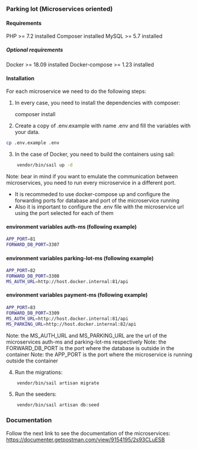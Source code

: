 ### Parking lot (Microservices oriented)

#### Requirements

PHP >= 7.2 installed
Composer installed
MySQL >= 5.7 installed

##### Optional requirements

Docker >= 18.09 installed
Docker-compose >= 1.23 installed

#### Installation

For each microservice we need to do the following steps:

1. In every case, you need to install the dependencies with composer:

   composer install

2. Create a copy of .env.example with name .env and fill the variables with your data.

```bash
cp .env.example .env
```

3. In the case of Docker, you need to build the containers using sail:

```bash
    vendor/bin/sail up -d
```

Note: bear in mind if you want to emulate the communication between microservices, you need to run every microservice in a different port.

- It is recommeded to use docker-compose up and configure the forwarding ports for database and port of the microservice running
- Also it is important to configure the .env file with the microservice url using the port selected for each of them

#### environment variables auth-ms (following example)

```bash
APP_PORT=81
FORWARD_DB_PORT=3307
```

#### environment variables parking-lot-ms (following example)

```bash
APP_PORT=82
FORWARD_DB_PORT=3308
MS_AUTH_URL=http://host.docker.internal:81/api
```

#### environment variables payment-ms (following example)

```bash
APP_PORT=83
FORWARD_DB_PORT=3309
MS_AUTH_URL=http://host.docker.internal:81/api
MS_PARKING_URL=http://host.docker.internal:82/api
```

Note: the MS_AUTH_URL and MS_PARKING_URL are the url of the microservices auth-ms and parking-lot-ms respectively
Note: the FORWARD_DB_PORT is the port where the database is outside in the container
Note: the APP_PORT is the port where the microservice is running outside the container

4. Run the migrations:

```bash
    vendor/bin/sail artisan migrate
```

5. Run the seeders:

```bash
    vendor/bin/sail artisan db:seed
```

### Documentation

Follow the next link to see the documentation of the microservices: https://documenter.getpostman.com/view/9154195/2s93CLuESB
